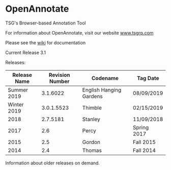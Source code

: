 OpenAnnotate
============

TSG's Browser-based Annotation Tool

For information about OpenAnnotate, visit our website <a href='http:/www.tsgrp.com'>www.tsgrp.com</a>

Please see the <a href='https://github.com/tsgrp/OpenAnnotate/wiki'>wiki</a> for documentation

Current Release 3.1

Releases:

Release Name | Revision Number | Codename | Tag Date
-- | -- | -- | --
Summer 2019 | 3.1.6022 | English Hanging Gardens | 08/09/2019 
Winter 2019 | 3.0.1.5523 | Thimble | 02/15/2019
2018 | 2.7.5181 | Stanley | 11/09/2018
2017 | 2.6 | Percy | Spring 2017
2015 | 2.5 | Gordon | Fall 2015
2014 | 2.4 | Thomas | Fall 2014

Information about older releases on demand.

